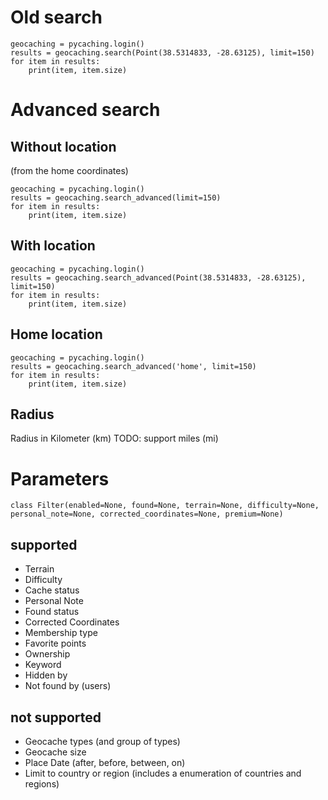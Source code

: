 
# Old search
```
geocaching = pycaching.login()
results = geocaching.search(Point(38.5314833, -28.63125), limit=150)
for item in results:
    print(item, item.size)
```

# Advanced search
## Without location
(from the home coordinates)
```
geocaching = pycaching.login()
results = geocaching.search_advanced(limit=150)
for item in results:
    print(item, item.size)
```

## With location
```
geocaching = pycaching.login()
results = geocaching.search_advanced(Point(38.5314833, -28.63125), limit=150)
for item in results:
    print(item, item.size)
```

## Home location
```
geocaching = pycaching.login()
results = geocaching.search_advanced('home', limit=150)
for item in results:
    print(item, item.size)
```

## Radius
Radius in Kilometer (km)
TODO: support miles (mi)


# Parameters
```
class Filter(enabled=None, found=None, terrain=None, difficulty=None, 
personal_note=None, corrected_coordinates=None, premium=None)
```
## supported
* Terrain 
* Difficulty
* Cache status
* Personal Note
* Found status
* Corrected Coordinates
* Membership type
* Favorite points
* Ownership
* Keyword
* Hidden by
* Not found by (users)

## not supported
* Geocache types (and group of types)
* Geocache size
* Place Date (after, before, between, on)
* Limit to country or region (includes a enumeration of countries and regions)

